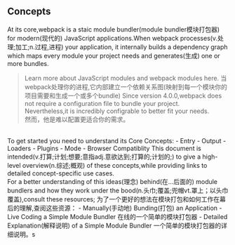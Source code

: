 ## Concepts
At its core,webpack is a staic module bundler(module bundler模块打包器) for modern(现代的) JavaScript applications.When webpack processes(v.处理;加工;n.过程,进程) your application, it internally builds a dependency graph which maps every module your project needs and generates(生成) one or more bundles.
> Learn more about JavaScript modules and webpack modules here.
当webpack处理你的进程,它内部建立一个依赖关系图(映射到每一个模块你的项目需要和生成一个或多个bundle)
Since version 4.0.0,webpack does not require a configuration file to bundle your project. <br>
Nevertheless,it is incredibly configrable to better fit your needs.
<br>然而，他是难以配置更适合你的需求。
<br>
To get started you need to understand its Core Concepts:
- Entry
- Output
- Loaders
- Plugins
- Mode
- Browser Compatiblity
This document is intended(v.打算;计划;想要;意指adj.意欲达到;打算的;计划的;) to give a high-level overview(n.综述;概观) of these concepts,while providing links to detailed concept-specific use cases.<br>
For a better understanding of this ideas(理念) behind(在...后面的) module bundlers and how they work under the bood(n.头巾;覆盖;兜帽vt.罩上；以头巾覆盖),consult these resources;
为了一个更好的想法在模块打包和如何工作在幕后的理解,查阅这些资源：
- Manually(手动地) Bunding(打包) an Application
- Live Coding a Simple Module Bundler
在线的一个简单的模块打包器
- Detailed Explanation(解释说明) of a Simple Module Bundler
一个简单的模块打包器的详细说明。s